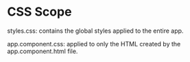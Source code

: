 # CSS Scope

styles.css: contains the global styles applied to the entire app.

app.component.css: applied to only the HTML created by the app.component.html file.
